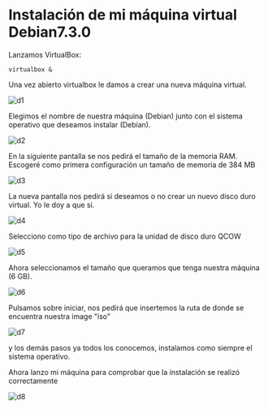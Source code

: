 Instalación de mi máquina virtual Debian7.3.0
=============================================

Lanzamos VirtualBox:

    virtualbox &
    
Una vez abierto virtualbox le damos a crear una nueva máquina virtual.

![d1](https://dl.dropbox.com/s/i4yexop4ow62de4/v1.png)

Elegimos el nombre de nuestra máquina (Debian) junto con el sistema operativo que deseamos instalar (Debian).

![d2](https://dl.dropbox.com/s/wf03u5w0wwkeemr/u1.png)

En la siguiente pantalla se nos pedirá el tamaño de la memoria RAM. Escogeré como primera configuración un tamaño de 
memoria de 384 MB

![d3](https://dl.dropbox.com/s/zxa2c8ixn5tjmhe/u3.png)

La nueva pantalla nos pedirá si deseamos o no crear un nuevo disco duro virtual. Yo le doy a que si.

![d4](https://dl.dropbox.com/s/yrxytsn881ba24s/u4.png)

Selecciono como tipo de archivo para la unidad de disco duro QCOW

![d5](https://dl.dropbox.com/s/eklfu2wpoo6jwph/u5.png)

Ahora seleccionamos el tamaño que queramos que tenga nuestra máquina (6 GB).

![d6](https://dl.dropbox.com/s/h1ziisp4gxsr3to/debianRAM.png)

Pulsamos sobre iniciar, nos pedirá que insertemos la ruta de donde se encuentra nuestra image "iso" 

![d7](https://dl.dropbox.com/s/bwv8wrpq8apxjb6/u7.png)

y los demás pasos ya todos los conocemos, instalamos como siempre el sistema operativo. 

Ahora lanzo mi máquina para comprobar que la instalación se realizó correctamente

![d8](https://dl.dropbox.com/s/a0k10p219gim26l/debian.png)

